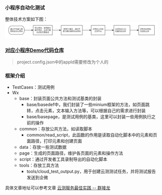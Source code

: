 ### 小程序自动化测试

整体技术方案如下图：
![wx-img.png](wx-img.png)

### [对应小程序Demo代码仓库](https://github.com/behappy-other/weapp-qrcode)

> project.config.json中的appId需要修改为个人的

### 框架介绍

- TestCases：测试用例
- Wx
  - base：封装页面公共方法和测试基类的封装
    - base/basedef中，我们封装了一些minium框架的方法，如页面跳转，点击元素，文本输入方法等，可以根据自己的需求进行封装
    - base/basepage，是测试用例的基类，这里可以封装一些用例执行之前的操作
  - common：存放公共方法，如读取脚本
    - common/read_script，此函数的作用是读取自动化脚本中的元素和页面路径，打印元素和创建页面
  - data：存放一些测试数据
  - page：生成的页面路径，维护各页面的元素和操作方法
  - script：通过开发者工具录制导出的自动化脚本
  - tools：存放工具方法
    - tools/cloud_test_output.py，用于创建云测测试任务，并将测试报告发送到企微

具体文章地址可以参考文章 [云测服务最佳实践 -- 群接龙](https://developers.weixin.qq.com/community/business/doc/000a0c1d4d41a8e9e7506487c6b40d)
